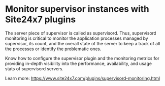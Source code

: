 # Monitor supervisor instances with Site24x7 plugins

The server piece of supervisor is called as supervisord. Thus, supervisord monitoring is critical to monitor the application processes managed by supervisor, its count, and the overall state of the server to keep a track of all the processes or identify the problematic ones.

Know how to configure the supervisor plugin and the monitoring metrics for providing in-depth visibility into the performance, availability, and usage stats of supervisord servers.

Learn more: https://www.site24x7.com/plugins/supervisord-monitoring.html

[How to install supervisor?]: <http://supervisord.org/installing.html>

